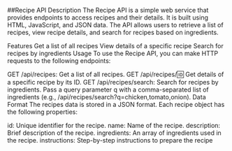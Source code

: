 ##Recipe API
Description
The Recipe API is a simple web service that provides endpoints to access recipes and their details. It is built using HTML, JavaScript, and JSON data. The API allows users to retrieve a list of recipes, view recipe details, and search for recipes based on ingredients.

Features
Get a list of all recipes
View details of a specific recipe
Search for recipes by ingredients
Usage
To use the Recipe API, you can make HTTP requests to the following endpoints:

GET /api/recipes: Get a list of all recipes.
GET /api/recipes/:id: Get details of a specific recipe by its ID.
GET /api/recipes/search: Search for recipes by ingredients. Pass a query parameter q with a comma-separated list of ingredients (e.g., /api/recipes/search?q=chicken,tomato,onion).
Data Format
The recipes data is stored in a JSON format. Each recipe object has the following properties:

id: Unique identifier for the recipe.
name: Name of the recipe.
description: Brief description of the recipe.
ingredients: An array of ingredients used in the recipe.
instructions: Step-by-step instructions to prepare the recipe
